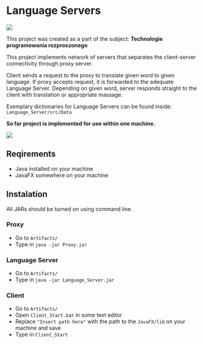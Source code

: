 # Language Servers
![](https://img.shields.io/badge/display%20type-hybrid-brightgreen)

This project was created as a part of the subject: **Technologie programowania rozproszonego**

This project implements network of servers that separates the client-server connectivity through proxy server.

Client sends a request to the proxy to translate given word to given language. If proxy accepts request, it is forwarded to the adequate Language Server. Depending on given word, server responds straight to the client with translation or appropriate massage.

Exemplary dictionaries for Language Servers can be found inside: `Language_Server/src/Data`

**So far project is implemented for use within one machine.**

![](https://i.imgur.com/FpMn7Oa.png)

## Reqirements
- Java installed on your machine
- JavaFX somewhere on your machine

## Instalation
All JARs should be turned on using command line.

### Proxy
- Go to `Artifacts/`
- Type in `java -jar Proxy.jar`

### Language Server
- Go to `Artifacts/`
- Type in `java -jar Language_Server.jar`

### Client
- Go to `Artifacts/`
- Open `Client_Start.bat` in some text editor
- Replace `"Insert path here"` with the path to the `JavaFX/lib` on your machine and save
- Type in `Client_Start`

